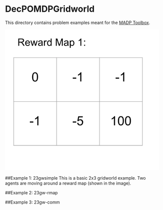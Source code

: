 # DecPOMDPGridworld
This directory contains problem examples meant for the [MADP Toolbox](http://www.fransoliehoek.net/fb/index.php?fuseaction=software.madp). 

![Reward Map 1](https://github.com/AlyssaByrnes/DecPOMDPGridworld/blob/master/Ex1Rmap.png)


##Example 1: 23gwsimple
This is a basic 2x3 gridworld example. Two agents are moving around a reward map (shown in the image).   

##Example 2: 23gw-rmap

##Example 3: 23gw-comm
